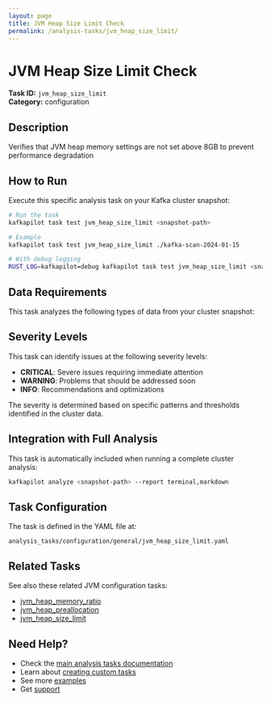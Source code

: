 ```yaml
---
layout: page
title: JVM Heap Size Limit Check
permalink: /analysis-tasks/jvm_heap_size_limit/
---
```


# JVM Heap Size Limit Check

**Task ID:** `jvm_heap_size_limit`  
**Category:** configuration

## Description

Verifies that JVM heap memory settings are not set above 8GB to prevent performance degradation

## How to Run

Execute this specific analysis task on your Kafka cluster snapshot:

```bash
# Run the task
kafkapilot task test jvm_heap_size_limit <snapshot-path>

# Example
kafkapilot task test jvm_heap_size_limit ./kafka-scan-2024-01-15

# With debug logging
RUST_LOG=kafkapilot=debug kafkapilot task test jvm_heap_size_limit <snapshot-path>
```

## Data Requirements

This task analyzes the following types of data from your cluster snapshot:



## Severity Levels

This task can identify issues at the following severity levels:

- **CRITICAL**: Severe issues requiring immediate attention
- **WARNING**: Problems that should be addressed soon  
- **INFO**: Recommendations and optimizations

The severity is determined based on specific patterns and thresholds identified in the cluster data.

## Integration with Full Analysis

This task is automatically included when running a complete cluster analysis:

```bash
kafkapilot analyze <snapshot-path> --report terminal,markdown
```

## Task Configuration

The task is defined in the YAML file at:
```
analysis_tasks/configuration/general/jvm_heap_size_limit.yaml
```

## Related Tasks

See also these related JVM configuration tasks:
- [jvm_heap_memory_ratio](../jvm_heap_memory_ratio)
- [jvm_heap_preallocation](../jvm_heap_preallocation)
- [jvm_heap_size_limit](../jvm_heap_size_limit)

## Need Help?

- Check the [main analysis tasks documentation](../)
- Learn about [creating custom tasks](/how-to#custom-analysis-tasks)
- See more [examples](/examples#analysis-tasks)
- Get [support](/support)
